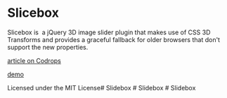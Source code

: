 
Slicebox
=========

Slicebox is  a jQuery 3D image slider plugin that makes use of CSS 3D Transforms and provides a graceful fallback for older browsers that don't support the new properties.

[article on Codrops](http://tympanus.net/codrops/2011/09/05/slicebox-3d-image-slider/)

[demo](http://tympanus.net/Development/Slicebox/)

Licensed under the MIT License#   S l i d e b o x  
 #   S l i d e b o x  
 #   S l i d e b o x  
 